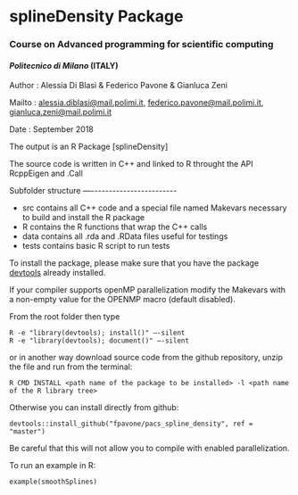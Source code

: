 # splineDensity Package
### Course on Advanced programming for scientific computing
#### *Politecnico di Milano* (ITALY)

Author : Alessia Di Blasi & Federico Pavone & Gianluca Zeni

Mailto : alessia.diblasi@mail.polimi.it, federico.pavone@mail.polimi.it, gianluca.zeni@mail.polimi.it

Date   : September 2018

The output is an R Package [splineDensity]

The source code is written in C++ and linked to R throught the API RcppEigen and .Call

Subfolder structure
—------------------------
- src contains all C++ code and a special file named Makevars necessary to build and install the R package
- R contains the R functions that wrap the C++ calls
- data contains all .rda and .RData files useful for testings
- tests contains basic R script to run tests

To install the package, please make sure that you have the package [devtools](https://cran.r-project.org/web/packages/devtools/index.html) already installed.

If your compiler supports openMP parallelization modify the Makevars with a non-empty value for the OPENMP macro (default disabled).

From the root folder then type

    R -e "library(devtools); install()" —-silent
    R -e "library(devtools); document()" —-silent

or in another way download source code from the github repository, unzip the file and run from the terminal:

    R CMD INSTALL <path name of the package to be installed> -l <path name of the R library tree>

Otherwise you can install directly from github:

    devtools::install_github("fpavone/pacs_spline_density", ref = "master")

Be careful that this will not allow you to compile with enabled parallelization.

To run an example in R:
    
    example(smoothSplines)
